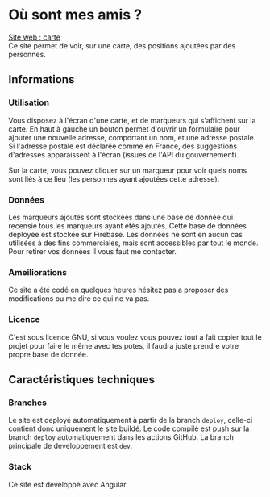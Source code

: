 # Où sont mes amis ?

[Site web : carte](https://mathis-girault.github.io/friends-map)  
Ce site permet de voir, sur une carte, des positions ajoutées par des personnes.

## Informations 

### Utilisation

Vous disposez à l'écran d'une carte, et de marqueurs qui s'affichent sur la carte.
En haut à gauche un bouton permet d'ouvrir un formulaire pour ajouter une nouvelle adresse, comportant un nom, et une adresse postale. Si l'adresse postale est déclarée comme en France, des suggestions d'adresses apparaissent à l'écran (issues de l'API du gouvernement).

Sur la carte, vous pouvez cliquer sur un marqueur pour voir quels noms sont liés à ce lieu (les personnes ayant ajoutées cette adresse).

### Données

Les marqueurs ajoutés sont stockées dans une base de donnée qui recensie tous les marqueurs ayant étés ajoutés.
Cette base de données déployée est stockée sur Firebase.
Les données ne sont en aucun cas utilisées à des fins commerciales, mais sont accessibles par tout le monde.
Pour retirer vos données il vous faut me contacter.  

### Ameiliorations

Ce site a été codé en quelques heures hésitez pas a proposer des modifications ou me dire ce qui ne va pas.

### Licence

C'est sous licence GNU, si vous voulez vous pouvez tout a fait copier tout le projet pour faire le même avec tes potes, il faudra juste prendre votre propre base de donnée.

## Caractéristiques techniques

### Branches

Le site est deployé automatiquement à partir de la branch `deploy`, celle-ci contient donc uniquement le site buildé.
Le code compilé est push sur la branch `deploy` automatiquement dans les actions GitHub.
La branch principale de developpement est `dev`.

### Stack

Ce site est développé avec Angular.
